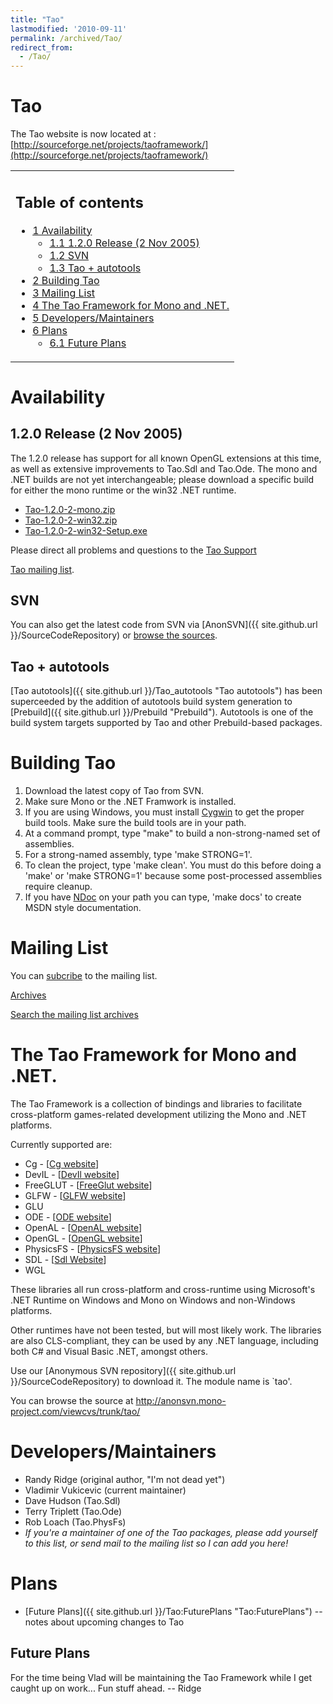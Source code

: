 ```yaml
---
title: "Tao"
lastmodified: '2010-09-11'
permalink: /archived/Tao/
redirect_from:
  - /Tao/
---
```


Tao
===

The Tao website is now located at : [http://sourceforge.net/projects/taoframework/](http://sourceforge.net/projects/taoframework/)

<table>
<col width="100%" />
<tbody>
<tr class="odd">
<td align="left"><h2>Table of contents</h2>
<ul>
<li><a href="#availability">1 Availability</a>
<ul>
<li><a href="#120-release-2-nov-2005">1.1 1.2.0 Release (2 Nov 2005)</a></li>
<li><a href="#svn">1.2 SVN</a></li>
<li><a href="#tao--autotools">1.3 Tao + autotools</a></li>
</ul></li>
<li><a href="#building-tao">2 Building Tao</a></li>
<li><a href="#mailing-list">3 Mailing List</a></li>
<li><a href="#the-tao-framework-for-mono-and-net">4 The Tao Framework for Mono and .NET.</a></li>
<li><a href="#developersmaintainers">5 Developers/Maintainers</a></li>
<li><a href="#plans">6 Plans</a>
<ul>
<li><a href="#future-plans">6.1 Future Plans</a></li>
</ul></li>
</ul></td>
</tr>
</tbody>
</table>

Availability
============

1.2.0 Release (2 Nov 2005)
--------------------------

The 1.2.0 release has support for all known OpenGL extensions at this time, as well as extensive improvements to Tao.Sdl and Tao.Ode. The mono and .NET builds are not yet interchangeable; please download a specific build for either the mono runtime or the win32 .NET runtime.

-   [Tao-1.2.0-2-mono.zip](http://www.go-mono.com/tao/1.2.0/Tao-1.2.0-2-mono.zip)
-   [Tao-1.2.0-2-win32.zip](http://www.go-mono.com/tao/1.2.0/Tao-1.2.0-2-win32.zip)
-   [Tao-1.2.0-2-win32-Setup.exe](http://www.go-mono.com/tao/1.2.0/Tao-1.2.0-2-win32-Setup.exe)

Please direct all problems and questions to the [Tao Support](http://sourceforge.net/projects/taoframework/support/)

[Tao mailing list](http://galactus.ximian.com/pipermail/tao-list/).

SVN
---

You can also get the latest code from SVN via [AnonSVN]({{ site.github.url }}/SourceCodeRepository) or [browse the sources](http://anonsvn.mono-project.com/viewvc/trunk/tao/).

Tao + autotools
---------------

[Tao autotools]({{ site.github.url }}/Tao_autotools "Tao autotools") has been superceeded by the addition of autotools build system generation to [Prebuild]({{ site.github.url }}/Prebuild "Prebuild"). Autotools is one of the build system targets supported by Tao and other Prebuild-based packages.

Building Tao
============

1.  Download the latest copy of Tao from SVN.
2.  Make sure Mono or the .NET Framwork is installed.
3.  If you are using Windows, you must install [Cygwin](http://www.cygwin.com) to get the proper build tools. Make sure the build tools are in your path.
4.  At a command prompt, type "make" to build a non-strong-named set of assemblies.
5.  For a strong-named assembly, type 'make STRONG=1'.
6.  To clean the project, type 'make clean'. You must do this before doing a 'make' or 'make STRONG=1' because some post-processed assemblies require cleanup.
7.  If you have [NDoc](http://ndoc.sourceforge.net) on your path you can type, 'make docs' to create MSDN style documentation.

Mailing List
============

You can [subcribe](http://galactus.ximian.com/mailman/listinfo/tao-list) to the mailing list.

[Archives](http://galactus.ximian.com/pipermail/tao-list/)

[Search the mailing list archives](http://www.google.com/search?hl=en&q=site%3Agalactus.ximian.com+Tao)

The Tao Framework for Mono and .NET.
====================================

The Tao Framework is a collection of bindings and libraries to facilitate cross-platform games-related development utilizing the Mono and .NET platforms.

Currently supported are:

-   Cg - [[Cg website](http://developer.nvidia.com/page/cg_main.html)]
-   DevIL - [[DevIl website](http://openil.sourceforge.net)]
-   FreeGLUT - [[FreeGlut website](http://freeglut.sourceforge.net)]
-   GLFW - [[GLFW website](http://glfw.sourceforge.net/)]
-   GLU
-   ODE - [[ODE website](http://www.ode.org/)]
-   OpenAL - [[OpenAL website](http://openal.org/)]
-   OpenGL - [[OpenGL website](http://opengl.org/)]
-   PhysicsFS - [[PhysicsFS website](http://icculus.org/physfs/)]
-   SDL - [[Sdl Website](http://www.libsdl.org)]
-   WGL

 These libraries all run cross-platform and cross-runtime using Microsoft's .NET Runtime on Windows and Mono on Windows and non-Windows platforms.

Other runtimes have not been tested, but will most likely work. The libraries are also CLS-compliant, they can be used by any .NET language, including both C\# and Visual Basic .NET, amongst others.

Use our [Anonymous SVN repository]({{ site.github.url }}/SourceCodeRepository) to download it. The module name is \`tao'.

You can browse the source at http://anonsvn.mono-project.com/viewcvs/trunk/tao/

Developers/Maintainers
======================

-   Randy Ridge (original author, "I'm not dead yet")
-   Vladimir Vukicevic (current maintainer)
-   Dave Hudson (Tao.Sdl)
-   Terry Triplett (Tao.Ode)
-   Rob Loach (Tao.PhysFs)
-   *If you're a maintainer of one of the Tao packages, please add yourself to this list, or send mail to the mailing list so I can add you here!*

Plans
=====

-   [Future Plans]({{ site.github.url }}/Tao:FuturePlans "Tao:FuturePlans") -- notes about upcoming changes to Tao

Future Plans
------------

For the time being Vlad will be maintaining the Tao Framework while I get caught up on work... Fun stuff ahead. -- Ridge

